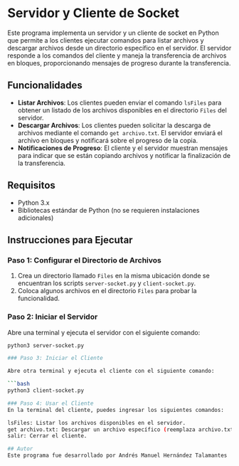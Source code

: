 # Servidor y Cliente de Socket

Este programa implementa un servidor y un cliente de socket en Python que permite a los clientes ejecutar comandos para listar archivos y descargar archivos desde un directorio específico en el servidor. El servidor responde a los comandos del cliente y maneja la transferencia de archivos en bloques, proporcionando mensajes de progreso durante la transferencia.

## Funcionalidades

- **Listar Archivos**: Los clientes pueden enviar el comando `lsFiles` para obtener un listado de los archivos disponibles en el directorio `Files` del servidor.
- **Descargar Archivos**: Los clientes pueden solicitar la descarga de archivos mediante el comando `get archivo.txt`. El servidor enviará el archivo en bloques y notificará sobre el progreso de la copia.
- **Notificaciones de Progreso**: El cliente y el servidor muestran mensajes para indicar que se están copiando archivos y notificar la finalización de la transferencia.

## Requisitos

- Python 3.x
- Bibliotecas estándar de Python (no se requieren instalaciones adicionales)

## Instrucciones para Ejecutar

### Paso 1: Configurar el Directorio de Archivos

1. Crea un directorio llamado `Files` en la misma ubicación donde se encuentran los scripts `server-socket.py` y `client-socket.py`.
2. Coloca algunos archivos en el directorio `Files` para probar la funcionalidad.

### Paso 2: Iniciar el Servidor

Abre una terminal y ejecuta el servidor con el siguiente comando:

```bash
python3 server-socket.py

### Paso 3: Iniciar el Cliente

Abre otra terminal y ejecuta el cliente con el siguiente comando:

```bash
python3 client-socket.py

### Paso 4: Usar el Cliente
En la terminal del cliente, puedes ingresar los siguientes comandos:

lsFiles: Listar los archivos disponibles en el servidor.
get archivo.txt: Descargar un archivo específico (reemplaza archivo.txt con el nombre del archivo que deseas descargar).
salir: Cerrar el cliente.

## Autor
Este programa fue desarrollado por Andrés Manuel Hernández Talamantes